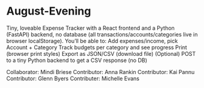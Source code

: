 # August-Evening
Tiny, loveable Expense Tracker with a React frontend and a Python (FastAPI) backend, no database (all transactions/accounts/categories live in browser localStorage).
You’ll be able to:
Add expenses/income, pick Account + Category
Track budgets per category and see progress
Print (browser print styles)
Export as JSON/CSV (download file)
(Optional) POST to a tiny Python backend to get a CSV response (no DB)

Collaborator: Mindi Briese
Contributor: Anna Rankin
Contributor: Kai Pannu
Contributor: Glenn Byers
Contributer: Michelle Evans
